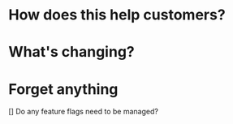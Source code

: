 # How does this help customers?

# What's changing?

# Forget anything

[] Do any feature flags need to be managed?
